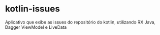 # kotlin-issues
Aplicativo que exibe as issues do repositório do kotlin, utilizando RX Java, Dagger ViewModel e LiveData
